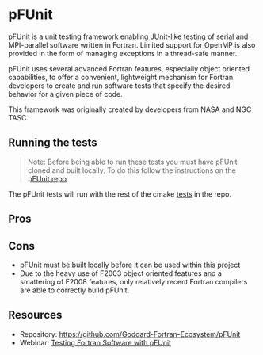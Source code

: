 # pFUnit
pFUnit is a unit testing framework enabling JUnit-like testing of serial and MPI-parallel software written in Fortran. Limited support for OpenMP is also provided in the form of managing exceptions in a thread-safe manner.

pFUnit uses several advanced Fortran features, especially object oriented capabilities, to offer a convenient, lightweight mechanism for Fortran developers to create and run software tests that specify the desired behavior for a given piece of code.

This framework was originally created by developers from NASA and NGC TASC.

## Running the tests

>Note: Before being able to run these tests you must have pFUnit cloned and built locally. To do this follow the instructions on the [pFUnit repo](https://github.com/Goddard-Fortran-Ecosystem/pFUnit)

The pFUnit tests will run with the rest of the cmake [tests](../README.md#running-the-tests) in the repo.

## Pros

## Cons
- pFUnit must be built locally before it can be used within this project
- Due to the heavy use of F2003 object oriented features and a smattering of F2008 features, only relatively recent Fortran compilers are able to correctly build pFUnit. 

## Resources
- Repository: https://github.com/Goddard-Fortran-Ecosystem/pFUnit
- Webinar: [Testing Fortran Software with pFUnit](https://ideas-productivity.org/events/hpcbp-028-pfunit)
